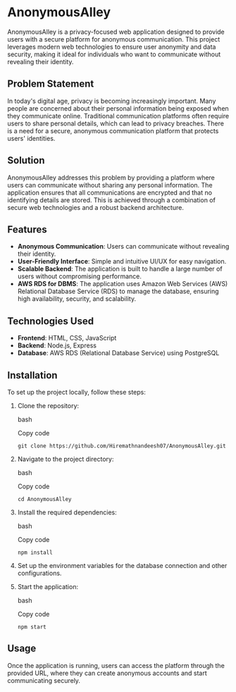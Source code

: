 # AnonymousAlley

AnonymousAlley is a privacy-focused web application designed to provide users with a secure platform for anonymous communication. This project leverages modern web technologies to ensure user anonymity and data security, making it ideal for individuals who want to communicate without revealing their identity.

## Problem Statement

In today's digital age, privacy is becoming increasingly important. Many people are concerned about their personal information being exposed when they communicate online. Traditional communication platforms often require users to share personal details, which can lead to privacy breaches. There is a need for a secure, anonymous communication platform that protects users' identities.

## Solution

AnonymousAlley addresses this problem by providing a platform where users can communicate without sharing any personal information. The application ensures that all communications are encrypted and that no identifying details are stored. This is achieved through a combination of secure web technologies and a robust backend architecture.

## Features

- **Anonymous Communication**: Users can communicate without revealing their identity.
- **User-Friendly Interface**: Simple and intuitive UI/UX for easy navigation.
- **Scalable Backend**: The application is built to handle a large number of users without compromising performance.
- **AWS RDS for DBMS**: The application uses Amazon Web Services (AWS) Relational Database Service (RDS) to manage the database, ensuring high availability, security, and scalability.

## Technologies Used

- **Frontend**: HTML, CSS, JavaScript
- **Backend**: Node.js, Express
- **Database**: AWS RDS (Relational Database Service) using PostgreSQL


## Installation

To set up the project locally, follow these steps:

1. Clone the repository:
    
    bash
    
    Copy code
    
    `git clone https://github.com/Hiremathnandeesh07/AnonymousAlley.git`
    
2. Navigate to the project directory:
    
    bash
    
    Copy code
    
    `cd AnonymousAlley`
    
3. Install the required dependencies:
    
    bash
    
    Copy code
    
    `npm install`
    
4. Set up the environment variables for the database connection and other configurations.
5. Start the application:
    
    bash
    
    Copy code
    
    `npm start`
    

## Usage

Once the application is running, users can access the platform through the provided URL, where they can create anonymous accounts and start communicating securely.

